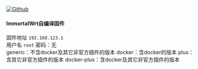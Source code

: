 [![Github](https://img.shields.io/badge/Release文件可在国内加速站下载-FC7C0D?logo=github&logoColor=fff&labelColor=000&style=for-the-badge)](https://wkdaily.cpolar.top/archives/1) 
#### ImmortalWrt自编译固件
固件地址 `192.168.123.1`  
用户名 `root` 密码：无  
generic：不含docker及其它非官方插件的版本
docker：含docker的版本
plus：含其它非官方插件的版本
docker-plus：含docker及其它非官方插件的版本

